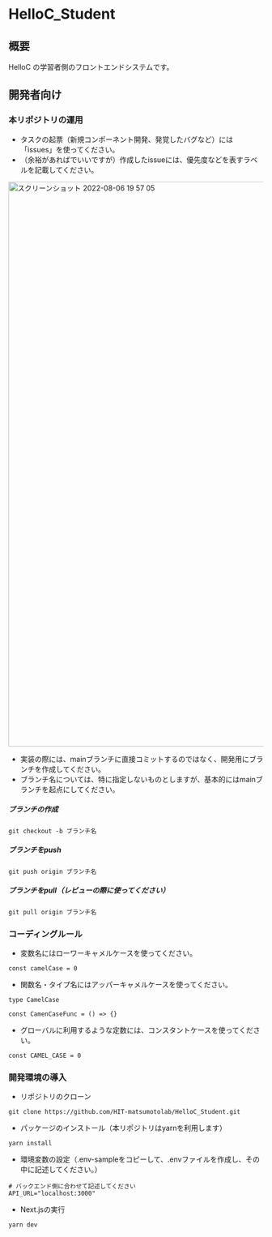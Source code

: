 # HelloC_Student

## 概要

HelloC の学習者側のフロントエンドシステムです。

## 開発者向け

### 本リポジトリの運用
- タスクの起票（新規コンポーネント開発、発覚したバグなど）には「issues」を使ってください。
- （余裕があればでいいですが）作成したissueには、優先度などを表すラベルを記載してください。
<img width="1115" alt="スクリーンショット 2022-08-06 19 57 05" src="https://user-images.githubusercontent.com/65604109/183246039-c8475c1c-8dcd-4544-9866-ebe839efcc90.png">

- 実装の際には、mainブランチに直接コミットするのではなく、開発用にブランチを作成してください。
- ブランチ名については、特に指定しないものとしますが、基本的にはmainブランチを起点にしてください。

##### ブランチの作成
```
git checkout -b ブランチ名
```

##### ブランチをpush
```
git push origin ブランチ名
```

##### ブランチをpull（レビューの際に使ってください）
```
git pull origin ブランチ名
```

### コーディングルール

- 変数名にはローワーキャメルケースを使ってください。
```
const camelCase = 0
```
- 関数名・タイプ名にはアッパーキャメルケースを使ってください。
```
type CamelCase

const CamenCaseFunc = () => {}
```
- グローバルに利用するような定数には、コンスタントケースを使ってください。
```
const CAMEL_CASE = 0
```

### 開発環境の導入
- リポジトリのクローン
```
git clone https://github.com/HIT-matsumotolab/HelloC_Student.git
```

- パッケージのインストール（本リポジトリはyarnを利用します）
```
yarn install
```

- 環境変数の設定（.env-sampleをコピーして、.envファイルを作成し、その中に記述してください。）
```
# バックエンド側に合わせて記述してください
API_URL="localhost:3000"
```

- Next.jsの実行
```
yarn dev
```
